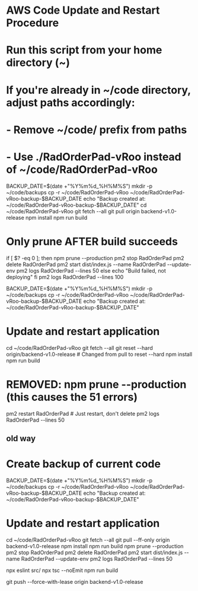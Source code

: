 # AWS Code Update and Restart Procedure
# Run this script from your home directory (~)

# If you're already in ~/code directory, adjust paths accordingly:
# - Remove ~/code/ prefix from paths
# - Use ./RadOrderPad-vRoo instead of ~/code/RadOrderPad-vRoo

BACKUP_DATE=$(date +"%Y%m%d_%H%M%S")
mkdir -p ~/code/backups
cp -r ~/code/RadOrderPad-vRoo ~/code/RadOrderPad-vRoo-backup-$BACKUP_DATE
echo "Backup created at: ~/code/RadOrderPad-vRoo-backup-$BACKUP_DATE"
cd ~/code/RadOrderPad-vRoo
git fetch --all
git pull origin backend-v1.0-release
npm install
npm run build

# Only prune AFTER build succeeds
if [ $? -eq 0 ]; then
      npm prune --production
      pm2 stop RadOrderPad
      pm2 delete RadOrderPad
      pm2 start dist/index.js --name RadOrderPad --update-env
      pm2 logs RadOrderPad --lines 50
  else
      echo "Build failed, not deploying"
  fi
pm2 logs RadOrderPad --lines 100




BACKUP_DATE=$(date +"%Y%m%d_%H%M%S")
  mkdir -p ~/code/backups
  cp -r ~/code/RadOrderPad-vRoo ~/code/RadOrderPad-vRoo-backup-$BACKUP_DATE
  echo "Backup created at: ~/code/RadOrderPad-vRoo-backup-$BACKUP_DATE"

  # Update and restart application
  cd ~/code/RadOrderPad-vRoo
  git fetch --all
  git reset --hard origin/backend-v1.0-release  # Changed from pull to reset --hard
  npm install
  npm run build
  # REMOVED: npm prune --production (this causes the 51 errors)
  pm2 restart RadOrderPad  # Just restart, don't delete
  pm2 logs RadOrderPad --lines 50






## old way
# Create backup of current code
BACKUP_DATE=$(date +"%Y%m%d_%H%M%S")
mkdir -p ~/code/backups
cp -r ~/code/RadOrderPad-vRoo ~/code/RadOrderPad-vRoo-backup-$BACKUP_DATE
echo "Backup created at: ~/code/RadOrderPad-vRoo-backup-$BACKUP_DATE"

# Update and restart application
cd ~/code/RadOrderPad-vRoo
git fetch --all
git pull --ff-only origin backend-v1.0-release
npm install
npm run build
npm prune --production
pm2 stop RadOrderPad
pm2 delete RadOrderPad
pm2 start dist/index.js --name RadOrderPad --update-env
pm2 logs RadOrderPad --lines 50


npx eslint src/
npx tsc --noEmit
npm run build

git push --force-with-lease origin backend-v1.0-release